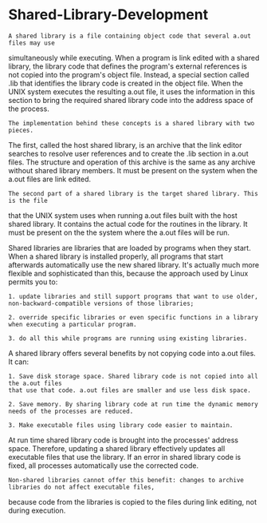 # Shared-Library-Development
	A shared library is a file containing object code that several a.out files may use 
simultaneously while executing. When a program is link edited with a shared library, the 
library code that defines the program's external references is not copied into the program's 
object file. Instead, a special section called .lib that identifies the library code is created 
in the object file. When the UNIX system executes the resulting a.out file, it uses the 
information in this section to bring the required shared library code into the address space of the process. 

	The implementation behind these concepts is a shared library with two pieces. 
The first, called the host shared library, is an archive that the link editor searches to 
resolve user references and to create the .lib section in a.out files. The structure and 
operation of this archive is the same as any archive without shared library members. 
It must be present on the system when the a.out files are link edited.

	The second part of a shared library is the target shared library. This is the file 
that the UNIX system uses when running a.out files built with the host shared library. 
It contains the actual code for the routines in the library. It must be present on the the 
system where the a.out files will be run. 


  Shared libraries are libraries that are loaded by programs when they start. 
When a shared library is installed properly, all programs that start afterwards
automatically use the new shared library. It's actually much more 
flexible and sophisticated than this, because the approach used by Linux permits you to:

    1. update libraries and still support programs that want to use older, non-backward-compatible versions of those libraries;

    2. override specific libraries or even specific functions in a library when executing a particular program.

    3. do all this while programs are running using existing libraries.
    

A shared library offers several benefits by not copying code into a.out files. It can:

    1. Save disk storage space. Shared library code is not copied into all the a.out files 
    that use that code. a.out files are smaller and use less disk space.

    2. Save memory. By sharing library code at run time the dynamic memory needs of the processes are reduced.

    3. Make executable files using library code easier to maintain. 

   At run time shared library code is brought into the processes' address space. 
Therefore, updating a shared library effectively updates all executable files that use the library. 
If an error in shared library code is fixed, all processes automatically use the corrected code. 

	Non-shared libraries cannot offer this benefit: changes to archive libraries do not affect executable files, 
because code from the libraries is copied to the files during link editing, not during execution. 